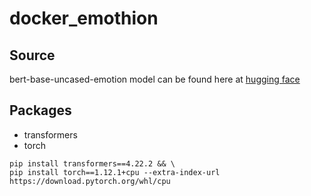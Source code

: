 # docker_emothion

## Source
bert-base-uncased-emotion model can be found here at [hugging face](https://huggingface.co/bhadresh-savani/bert-base-uncased-emotion?text=I+like+you.+I+love+you)
## Packages
* transformers 
* torch
```
pip install transformers==4.22.2 && \
pip install torch==1.12.1+cpu --extra-index-url https://download.pytorch.org/whl/cpu
```

